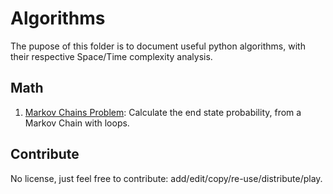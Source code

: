 # Algorithms
The pupose of this folder is to document useful python algorithms, with their respective Space/Time complexity analysis. 
## Math
1. [Markov Chains Problem](/algorithms/Markov%20Chain/main.py): Calculate the end state probability, from a Markov Chain with loops.
## Contribute
No license, just feel free to contribute: add/edit/copy/re-use/distribute/play.